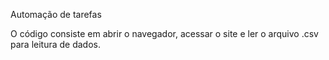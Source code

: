 Automação de tarefas

  O código consiste em abrir o navegador, acessar o site e ler o arquivo .csv para leitura de dados.
